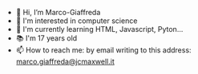 - 👋 Hi, I’m Marco-Giaffreda
- 👀 I'm interested in computer science
- 🌱 I'm currently learning HTML, Javascript, Pyton...
- 📚 I'm 17 years old 
- 📫 How to reach me: by email writing to this address: marco.giaffreda@jcmaxwell.it

<!---
Marco-Giaffreda-2C-JCMaxwell-2023/Marco-Giaffreda-2C-JCMaxwell-2023 is a ✨ special ✨ repository because its `README.md` (this file) appears on your GitHub profile.
You can click the Preview link to take a look at your changes.
--->
